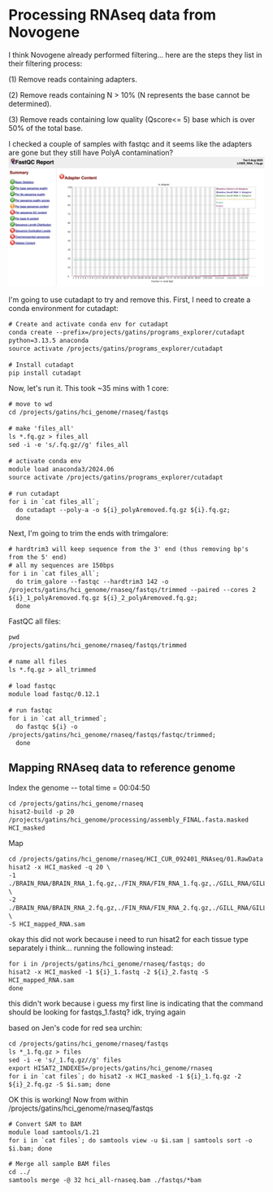 # Processing RNAseq data from Novogene

I think Novogene already performed filtering... here are the steps they list in their filtering process:

(1) Remove reads containing adapters.

(2) Remove reads containing N > 10% (N represents the base cannot be determined).

(3) Remove reads containing low quality (Qscore<= 5) base which is over 50% of the total base.

I checked a couple of samples with fastqc and it seems like the adapters are gone but they still have PolyA contamination?
![plot](photos/polyA_liver.png)

I'm going to use cutadapt to try and remove this. First, I need to create a conda environment for cutadapt:
```
# Create and activate conda env for cutadapt
conda create --prefix=/projects/gatins/programs_explorer/cutadapt python=3.13.5 anaconda
source activate /projects/gatins/programs_explorer/cutadapt

# Install cutadapt
pip install cutadapt
```

Now, let's run it. This took ~35 mins with 1 core:
```
# move to wd
cd /projects/gatins/hci_genome/rnaseq/fastqs

# make 'files_all'
ls *.fq.gz > files_all
sed -i -e 's/.fq.gz//g' files_all

# activate conda env
module load anaconda3/2024.06
source activate /projects/gatins/programs_explorer/cutadapt

# run cutadapt
for i in `cat files_all`;
  do cutadapt --poly-a -o ${i}_polyAremoved.fq.gz ${i}.fq.gz;
  done
```

Next, I'm going to trim the ends with trimgalore:
```
# hardtrim3 will keep sequence from the 3' end (thus removing bp's from the 5' end)
# all my sequences are 150bps
for i in `cat files_all`;
  do trim_galore --fastqc --hardtrim3 142 -o /projects/gatins/hci_genome/rnaseq/fastqs/trimmed --paired --cores 2 ${i}_1_polyAremoved.fq.gz ${i}_2_polyAremoved.fq.gz;
  done
```

FastQC all files:
```
pwd
/projects/gatins/hci_genome/rnaseq/fastqs/trimmed

# name all files
ls *.fq.gz > all_trimmed

# load fastqc
module load fastqc/0.12.1

# run fastqc
for i in `cat all_trimmed`;
  do fastqc ${i} -o /projects/gatins/hci_genome/rnaseq/fastqs/fastqc/trimmed;
  done
```

## Mapping RNAseq data to reference genome
Index the genome -- total time = 00:04:50
```
cd /projects/gatins/hci_genome/rnaseq
hisat2-build -p 20 /projects/gatins/hci_genome/processing/assembly_FINAL.fasta.masked HCI_masked
```

Map
```
cd /projects/gatins/hci_genome/rnaseq/HCI_CUR_092401_RNAseq/01.RawData
hisat2 -x HCI_masked -q 20 \
-1 ./BRAIN_RNA/BRAIN_RNA_1.fq.gz,./FIN_RNA/FIN_RNA_1.fq.gz,./GILL_RNA/GILL_RNA_1.fq.gz,./LIVER_RNA/LIVER_RNA_1.fq.gz,./MUSCLE_RNA/MUSCLE_RNA_1.fq.gz \
-2 ./BRAIN_RNA/BRAIN_RNA_2.fq.gz,./FIN_RNA/FIN_RNA_2.fq.gz,./GILL_RNA/GILL_RNA_2.fq.gz,./LIVER_RNA/LIVER_RNA_2.fq.gz,./MUSCLE_RNA/MUSCLE_RNA_2.fq.gz \
-S HCI_mapped_RNA.sam
```
okay this did not work because i need to run hisat2 for each tissue type separately i think... running the following instead:
```
for i in /projects/gatins/hci_genome/rnaseq/fastqs; do
hisat2 -x HCI_masked -1 ${i}_1.fastq -2 ${i}_2.fastq -S HCI_mapped_RNA.sam
done
```
this didn't work because i guess my first line is indicating that the command should be looking for fastqs_1.fastq? idk, trying again

based on Jen's code for red sea urchin:
```
cd /projects/gatins/hci_genome/rnaseq/fastqs
ls *_1.fq.gz > files
sed -i -e 's/_1.fq.gz//g' files
export HISAT2_INDEXES=/projects/gatins/hci_genome/rnaseq
for i in `cat files`; do hisat2 -x HCI_masked -1 ${i}_1.fq.gz -2 ${i}_2.fq.gz -S $i.sam; done
```

OK this is working! Now from within /projects/gatins/hci_genome/rnaseq/fastqs
```
# Convert SAM to BAM
module load samtools/1.21
for i in `cat files`; do samtools view -u $i.sam | samtools sort -o $i.bam; done
```
```
# Merge all sample BAM files
cd ../
samtools merge -@ 32 hci_all-rnaseq.bam ./fastqs/*bam
```

